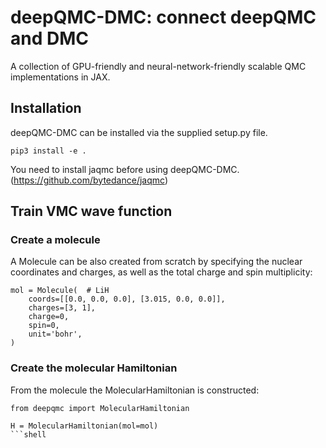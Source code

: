 # deepQMC-DMC: connect deepQMC and DMC

A collection of GPU-friendly and neural-network-friendly scalable QMC implementations in JAX.

## Installation
deepQMC-DMC can be installed via the supplied setup.py file.
```shell
pip3 install -e .
```
You need to install jaqmc before using deepQMC-DMC. (https://github.com/bytedance/jaqmc)

## Train VMC wave function 
### Create a molecule
A Molecule can be also created from scratch by specifying the nuclear coordinates and charges, as well as the total charge and spin multiplicity:

```shell
mol = Molecule(  # LiH
    coords=[[0.0, 0.0, 0.0], [3.015, 0.0, 0.0]],
    charges=[3, 1],
    charge=0,
    spin=0,
    unit='bohr',
)
```
### Create the molecular Hamiltonian
From the molecule the MolecularHamiltonian is constructed:
```shell
from deepqmc import MolecularHamiltonian

H = MolecularHamiltonian(mol=mol)
```shell
